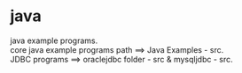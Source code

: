 # java
java example programs.    
core java example programs path ==> Java Examples - src.     
JDBC programs ==> oraclejdbc folder - src & mysqljdbc - src.
